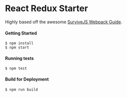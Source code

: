 React Redux Starter
==

Highly based off the awesome [SurviveJS Webpack Guide](http://survivejs.com/webpack/).

#### Getting Started
```
$ npm install
$ npm start
```

#### Running tests
```
$ npm test
```

#### Build for Deployment
```
$ npm run build
```
